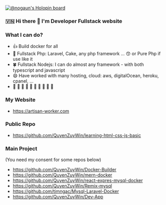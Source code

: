 [![@nogaun's Holopin board](https://holopin.me/nogaun)](https://holopin.io/@nogaun)


### 🇻🇳 Hi there 👋 I'm Developer Fullstack website 

### What I can do?
- 👍 Build docker for all 
- 🥇 Fullstack Php: Laravel, Cake, any php framework ... 😙 or Pure Php if use like it 
- 🍀 Fullstack Nodejs: I can do almost any framework - with both typescript and javascript
- 😄 Have worked with many hosting, cloud: aws, digitalOcean, heroku, cpanel, ...
- 🤪 🤪 🤪 🤪 🤪 🤪 🤪 🤪 🤪 🤪

### My Website

- https://artisan-worker.com

### Public Repo
- https://github.com/QuyenZuyWin/learning-html-css-js-basic

### Main Project
(You need my consent for some repos below)
- https://github.com/QuyenZuyWin/Docker-Builder
- https://github.com/QuyenZuyWin/mern-docker
- https://github.com/QuyenZuyWin/react-expres-mysql-docker
- https://github.com/QuyenZuyWin/Remix-mysql
- https://github.com/timngac/Mysql-Laravel-Docker
- https://github.com/QuyenZuyWin/Dev-App
